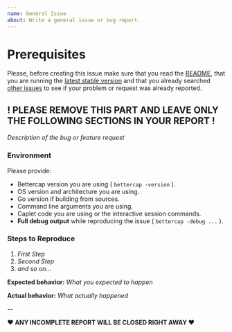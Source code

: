 ```yaml
---
name: General Issue
about: Write a general issue or bug report.
---
```


# Prerequisites

Please, before creating this issue make sure that you read the [README](https://github.com/bettercap/bettercap/blob/master/README.md), that you are running the [latest stable version](https://github.com/bettercap/bettercap/releases) and that you already searched [other issues](https://github.com/bettercap/bettercap/issues?q=is%3Aopen+is%3Aissue+label%3Abug) to see if your problem or request was already reported.

! PLEASE REMOVE THIS PART AND LEAVE ONLY THE FOLLOWING SECTIONS IN YOUR REPORT !
---

*Description of the bug or feature request*

### Environment

Please provide:

* Bettercap version you are using ( `bettercap -version` ).
* OS version and architecture you are using.
* Go version if building from sources.
* Command line arguments you are using.
* Caplet code you are using or the interactive session commands.
* **Full debug output** while reproducing the issue ( `bettercap -debug ...` ).

### Steps to Reproduce

1. *First Step*
2. *Second Step*
3. *and so on...*

**Expected behavior:** *What you expected to happen*

**Actual behavior:** *What actually happened*

-- 

**♥ ANY INCOMPLETE REPORT WILL BE CLOSED RIGHT AWAY ♥**
